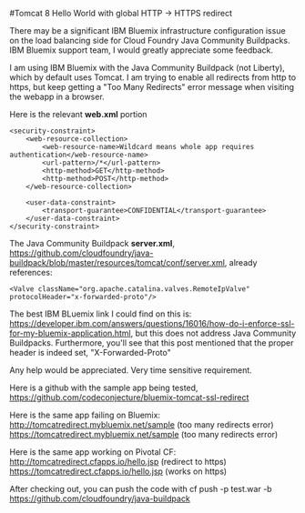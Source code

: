
#Tomcat 8 Hello World with global HTTP -> HTTPS redirect

There may be a significant IBM Bluemix infrastructure configuration issue on the load balancing side for Cloud Foundry Java Community Buildpacks.  IBM Bluemix support team, I would greatly appreciate some feedback.

I am using IBM Bluemix with the Java Community Buildpack (not Liberty), which by default uses Tomcat.  I am trying to enable all redirects from http to https, but keep getting a "Too Many Redirects" error message when visiting the webapp in a browser.

Here is the relevant **web.xml** portion

    <security-constraint>
		<web-resource-collection>
			<web-resource-name>Wildcard means whole app requires authentication</web-resource-name>
			<url-pattern>/*</url-pattern>
			<http-method>GET</http-method>
			<http-method>POST</http-method>
		</web-resource-collection>

		<user-data-constraint>
			<transport-guarantee>CONFIDENTIAL</transport-guarantee>
		</user-data-constraint>
	</security-constraint>

The Java Community Buildpack **server.xml**, https://github.com/cloudfoundry/java-buildpack/blob/master/resources/tomcat/conf/server.xml, already references:

    <Valve className="org.apache.catalina.valves.RemoteIpValve" protocolHeader="x-forwarded-proto"/>

The best IBM BLuemix link I could find on this is:  https://developer.ibm.com/answers/questions/16016/how-do-i-enforce-ssl-for-my-bluemix-application.html, but this does not address Java Community Buildpacks.  Furthermore, you'll see that this post mentioned that the proper header is indeed set, "X-Forwarded-Proto"

Any help would be appreciated.  Very time sensitive requirement.  

Here is a github with the sample app being tested,
https://github.com/codeconjecture/bluemix-tomcat-ssl-redirect

Here is the same app failing on Bluemix:  http://tomcatredirect.mybluemix.net/sample
(too many redirects error)
https://tomcatredirect.mybluemix.net/sample
(too many redirects error)

Here is the same app working on Pivotal CF:
http://tomcatredirect.cfapps.io/hello.jsp
(redirect to https)
https://tomcatredirect.cfapps.io/hello.jsp
(works on https)

After checking out, you can push the code with
    cf push <testappname> -p test.war -b https://github.com/cloudfoundry/java-buildpack

